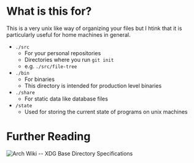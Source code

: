 # What is this for?

This is a very unix like way of organizing your files but I htink that it is particularly useful for home machines in general.

* `./src`
  * For your personal repositories
  * Directories where you run `git init`
  * e.g. `./src/file-tree`
* `./bin`
  * For binaries 
  * This directory is intended for production level binaries
* `./share`
  * For static data like database files
* `/state`
  * Used for storing the current state of programs on unix machines

# Further Reading
![Arch Wiki -- XDG Base Directory Specifications](https://wiki.archlinux.org/title/XDG_Base_Directory)
